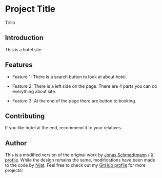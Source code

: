 # Project Title

Trillo

## Introduction

This is a hotel site.

## Features

- Feature 1: There is a search button to look at about hotel.

- Feature 2: There is a left side on the page. There are 4 parts you can do everything about site.

- Feature 3: At the end of the page there are button to booking.

## Contributing

If you like hotel at the end, recommend it to your relatives.

## Author

This is a modified version of the original work by [Jonas Schmedtmann](https://jonas.io/) / [X profile](https://x.com/jonasschmedtman). While the design remains the same, modifications have been made to the code by [Nijat](https://www.linkedin.com/in/nijat-guliyev-1949a4294/). Feel free to check out my [GitHub profile](https://github.com/Nijat-Guliyev) for more projects!
